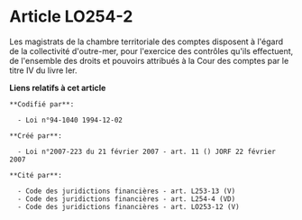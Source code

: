 # Article LO254-2

Les magistrats de la chambre territoriale des comptes disposent à l'égard de la collectivité d'outre-mer, pour l'exercice des
contrôles qu'ils effectuent, de l'ensemble des droits et pouvoirs attribués à la Cour des comptes par le titre IV du livre
Ier.

**Liens relatifs à cet article**

	**Codifié par**:

	  - Loi n°94-1040 1994-12-02

	**Créé par**:

	  - Loi n°2007-223 du 21 février 2007 - art. 11 () JORF 22 février 2007

	**Cité par**:

	  - Code des juridictions financières - art. L253-13 (V)
	  - Code des juridictions financières - art. L254-4 (VD)
	  - Code des juridictions financières - art. LO253-12 (V)
